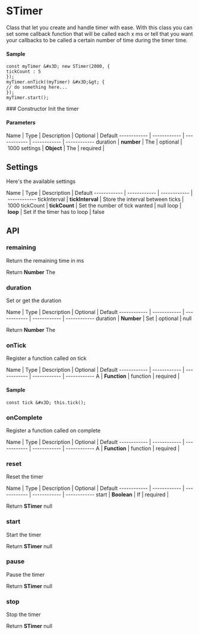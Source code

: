 # STimer
Class that let you create and handle timer with ease.
With this class you can set some callback function that will be
called each x ms or tell that you want your callbacks to be called
a certain number of time during the timer time.

#### Sample
```language-js
const myTimer &#x3D; new STimer(2000, {
tickCount : 5
});
myTimer.onTick((myTimer) &#x3D;&gt; {
// do something here...
});
myTimer.start();
```

### Constructor
Init the timer
#### Parameters

Name | Type | Description | Optional | Default
------------ | ------------ | ------------ | ------------ | ------------
duration | **number** | The | optional | 1000
settings | **Object** | The | required | 

## Settings
Here&#x27;s the available settings

Name | Type | Description | Default
------------ | ------------ | ------------ | ------------
tickInterval | **tickInterval** | Store the interval between ticks | 1000
tickCount | **tickCount** | Set the number of tick wanted | null
loop | **loop** | Set if the timer has to loop | false
## API

### remaining
Return the remaining time in ms

Return **Number** The

### duration
Set or get the duration

Name | Type | Description | Optional | Default
------------ | ------------ | ------------ | ------------ | ------------
duration | **Number** | Set | optional | null

Return **Number** The

### onTick
Register a function called on tick

Name | Type | Description | Optional | Default
------------ | ------------ | ------------ | ------------ | ------------
A | **Function** | function | required | 



#### Sample
```language-
const tick &#x3D; this.tick();
```

### onComplete
Register a function called on complete

Name | Type | Description | Optional | Default
------------ | ------------ | ------------ | ------------ | ------------
A | **Function** | function | required | 



### reset
Reset the timer

Name | Type | Description | Optional | Default
------------ | ------------ | ------------ | ------------ | ------------
start | **Boolean** | If | required | 

Return **STimer** null

### start
Start the timer

Return **STimer** null

### pause
Pause the timer

Return **STimer** null

### stop
Stop the timer

Return **STimer** null


